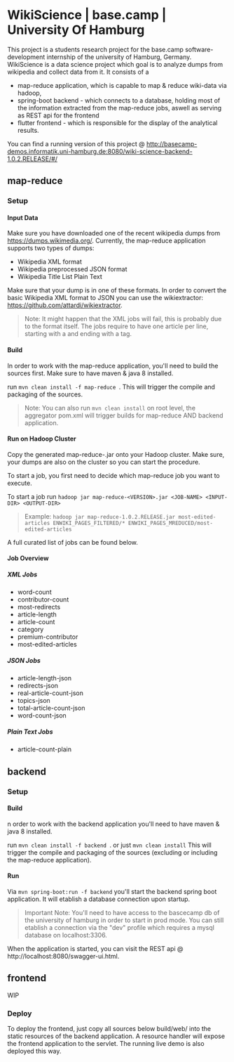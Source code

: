 # WikiScience | base.camp | University Of Hamburg
This project is a students research project for the base.camp software-development internship of the university of Hamburg, Germany.
WikiScience is a data science project which goal is to analyze dumps from wikipedia and collect data from it.
It consists of a 
* map-reduce application, which is capable to map & reduce wiki-data via hadoop, 
* spring-boot backend - which connects to a database, holding most of the information extracted from the map-reduce jobs, aswell as
serving as REST api for the frontend
* flutter frontend - which is responsible for the display of the analytical results.
 
You can find a running version of this project @ http://basecamp-demos.informatik.uni-hamburg.de:8080/wiki-science-backend-1.0.2.RELEASE/#/
## map-reduce
### Setup
#### Input Data
Make sure you have downloaded one of the recent wikipedia dumps from https://dumps.wikimedia.org/.
Currently, the map-reduce application supports two types of dumps:
 * Wikipedia XML format
 * Wikipedia preprocessed JSON format
 * Wikipedia Title List Plain Text

Make sure that your dump is in one of these formats.
In order to convert the basic Wikipedia XML format to JSON you can use the wikiextractor: https://github.com/attardi/wikiextractor.

> Note: It might happen that the XML jobs will fail, this is probably due to the format itself. 
The jobs require to have one article per line, starting with a <xml> and ending with a </xml> tag.
#### Build
In order to work with the map-reduce application, you'll need to build the sources first.
Make sure to have maven & java 8 installed.

run ```mvn clean install -f map-reduce ```. This will trigger the compile and packaging of the sources.

> Note: You can also run ```mvn clean install``` on root level, the aggregator pom.xml will trigger builds for map-reduce AND backend application.
#### Run on Hadoop Cluster
Copy the generated map-reduce-<VERSION>.jar onto your Hadoop cluster.
Make sure, your dumps are also on the cluster so you can start the procedure.

To start a job, you first need to decide which map-reduce job you want to execute.

To start a job run ```hadoop jar map-reduce-<VERSION>.jar <JOB-NAME> <INPUT-DIR> <OUTPUT-DIR>```

> Example: ```hadoop jar map-reduce-1.0.2.RELEASE.jar most-edited-articles ENWIKI_PAGES_FILTERED/* ENWIKI_PAGES_MREDUCED/most-edited-articles```

A full curated list of jobs can be found below.
#### Job Overview
##### XML Jobs
* word-count
* contributor-count
* most-redirects 
* article-length 
* article-count
* category 
* premium-contributor
* most-edited-articles

##### JSON Jobs
* article-length-json
* redirects-json
* real-article-count-json
* topics-json
* total-article-count-json
* word-count-json

##### Plain Text Jobs
* article-count-plain
## backend
### Setup
#### Build
n order to work with the backend application you'll need to have maven & java 8 installed.

run ```mvn clean install -f backend ```. or just ```mvn clean install``` This will trigger the compile and packaging of the sources (excluding or including the map-reduce application).

#### Run
Via ```mvn spring-boot:run -f backend``` you'll start the backend spring boot application. It will etablish a database connection upon startup.

> Important Note: You'll need to have access to the bascecamp db of the university of hamburg in order to start in prod mode.
> You can still etablish a connection via the "dev" profile which requires a mysql database on localhost:3306.

When the application is started, you can visit the REST api @ http://localhost:8080/swagger-ui.html.
## frontend
WIP
### Deploy
To deploy the frontend, just copy all sources below build/web/ into the static resources of the backend application.
A resource handler will expose the frontend application to the servlet. The running live demo is also deployed this way.